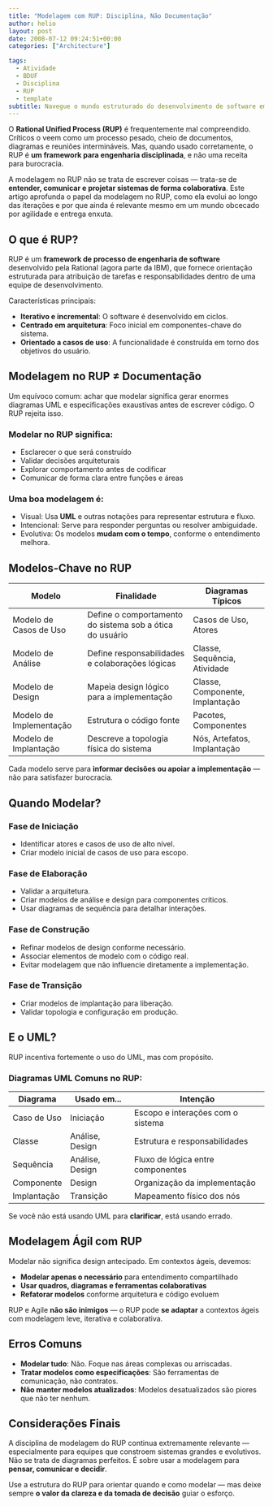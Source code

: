 ```yaml
---
title: "Modelagem com RUP: Disciplina, Não Documentação"
author: helio
layout: post
date: 2008-07-12 09:24:51+00:00
categories: ["Architecture"]

tags:
  - Atividade
  - BDUF
  - Disciplina
  - RUP
  - template
subtitle: Navegue o mundo estruturado do desenvolvimento de software empresarial—explore como a abordagem disciplinada do RUP para modelagem, iterações e documentação cria processos de desenvolvimento previsíveis e escaláveis
---
```


O **Rational Unified Process (RUP)** é frequentemente mal compreendido. Críticos o veem como um processo pesado, cheio de documentos, diagramas e reuniões intermináveis. Mas, quando usado corretamente, o RUP é **um framework para engenharia disciplinada**, e não uma receita para burocracia.

A modelagem no RUP não se trata de escrever coisas — trata-se de **entender, comunicar e projetar sistemas de forma colaborativa**. Este artigo aprofunda o papel da modelagem no RUP, como ela evolui ao longo das iterações e por que ainda é relevante mesmo em um mundo obcecado por agilidade e entrega enxuta.

## O que é RUP?

RUP é um **framework de processo de engenharia de software** desenvolvido pela Rational (agora parte da IBM), que fornece orientação estruturada para atribuição de tarefas e responsabilidades dentro de uma equipe de desenvolvimento.

Características principais:

- **Iterativo e incremental**: O software é desenvolvido em ciclos.
- **Centrado em arquitetura**: Foco inicial em componentes-chave do sistema.
- **Orientado a casos de uso**: A funcionalidade é construída em torno dos objetivos do usuário.

## Modelagem no RUP ≠ Documentação

Um equívoco comum: achar que modelar significa gerar enormes diagramas UML e especificações exaustivas antes de escrever código. O RUP rejeita isso.

### Modelar no RUP significa:

- Esclarecer o que será construído
- Validar decisões arquiteturais
- Explorar comportamento antes de codificar
- Comunicar de forma clara entre funções e áreas

### Uma boa modelagem é:

- Visual: Usa **UML** e outras notações para representar estrutura e fluxo.
- Intencional: Serve para responder perguntas ou resolver ambiguidade.
- Evolutiva: Os modelos **mudam com o tempo**, conforme o entendimento melhora.

## Modelos-Chave no RUP

| Modelo                  | Finalidade                                               | Diagramas Típicos               |
| ----------------------- | -------------------------------------------------------- | ------------------------------- |
| Modelo de Casos de Uso  | Define o comportamento do sistema sob a ótica do usuário | Casos de Uso, Atores            |
| Modelo de Análise       | Define responsabilidades e colaborações lógicas          | Classe, Sequência, Atividade    |
| Modelo de Design        | Mapeia design lógico para a implementação                | Classe, Componente, Implantação |
| Modelo de Implementação | Estrutura o código fonte                                 | Pacotes, Componentes            |
| Modelo de Implantação   | Descreve a topologia física do sistema                   | Nós, Artefatos, Implantação     |

Cada modelo serve para **informar decisões ou apoiar a implementação** — não para satisfazer burocracia.

## Quando Modelar?

### Fase de Iniciação

- Identificar atores e casos de uso de alto nível.
- Criar modelo inicial de casos de uso para escopo.

### Fase de Elaboração

- Validar a arquitetura.
- Criar modelos de análise e design para componentes críticos.
- Usar diagramas de sequência para detalhar interações.

### Fase de Construção

- Refinar modelos de design conforme necessário.
- Associar elementos de modelo com o código real.
- Evitar modelagem que não influencie diretamente a implementação.

### Fase de Transição

- Criar modelos de implantação para liberação.
- Validar topologia e configuração em produção.

## E o UML?

RUP incentiva fortemente o uso do UML, mas com propósito.

### Diagramas UML Comuns no RUP:

| Diagrama    | Usado em...     | Intenção                          |
| ----------- | --------------- | --------------------------------- |
| Caso de Uso | Iniciação       | Escopo e interações com o sistema |
| Classe      | Análise, Design | Estrutura e responsabilidades     |
| Sequência   | Análise, Design | Fluxo de lógica entre componentes |
| Componente  | Design          | Organização da implementação      |
| Implantação | Transição       | Mapeamento físico dos nós         |

Se você não está usando UML para **clarificar**, está usando errado.

## Modelagem Ágil com RUP

Modelar não significa design antecipado. Em contextos ágeis, devemos:

- **Modelar apenas o necessário** para entendimento compartilhado
- **Usar quadros, diagramas e ferramentas colaborativas**
- **Refatorar modelos** conforme arquitetura e código evoluem

RUP e Agile **não são inimigos** — o RUP pode **se adaptar** a contextos ágeis com modelagem leve, iterativa e colaborativa.

## Erros Comuns

- **Modelar tudo**: Não. Foque nas áreas complexas ou arriscadas.
- **Tratar modelos como especificações**: São ferramentas de comunicação, não contratos.
- **Não manter modelos atualizados**: Modelos desatualizados são piores que não ter nenhum.

## Considerações Finais

A disciplina de modelagem do RUP continua extremamente relevante — especialmente para equipes que constroem sistemas grandes e evolutivos.
Não se trata de diagramas perfeitos. É sobre usar a modelagem para **pensar, comunicar e decidir**.

Use a estrutura do RUP para orientar quando e como modelar — mas deixe sempre **o valor da clareza e da tomada de decisão** guiar o esforço.
